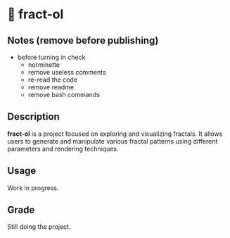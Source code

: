 # 🌌 fract-ol

## Notes (remove before publishing)
- before turning in check
	- norminette
	- remove useless comments
	- re-read the code
	- remove readme
	- remove bash commands

## Description
**fract-ol** is a project focused on exploring and visualizing fractals. It allows users to generate and manipulate various fractal patterns using different parameters and rendering techniques.

## Usage
Work in progress.

## Grade
Still doing the project.
